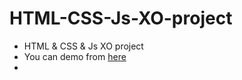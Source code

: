 # HTML-CSS-Js-XO-project
- HTML &amp; CSS &amp; Js XO project
- You can demo from [here](mohamedyousef-project-11.netlify.app)
- 
